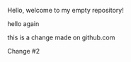 Hello, welcome to my empty repository!

hello again

this is a change made on github.com

Change #2
